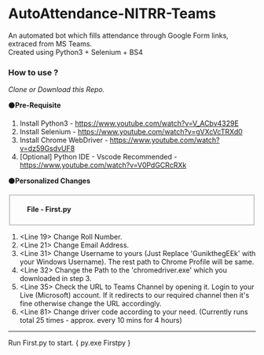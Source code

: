 # AutoAttendance-NITRR-Teams
An automated bot which fills attendance through Google Form links, extraced from MS Teams. <br>
Created using Python3 + Selenium + BS4

<h3>How to use ? </h3>
 
 <i>Clone or Download this Repo. </i>
 
⚫<b>Pre-Requisite </b>

1. Install Python3 - https://www.youtube.com/watch?v=V_ACbv4329E
2. Install Selenium - https://www.youtube.com/watch?v=gVXcVcTRXd0
3. Install Chrome WebDriver - https://www.youtube.com/watch?v=dz59GsdvUF8
4. [Optional] Python IDE - Vscode Recommended -https://www.youtube.com/watch?v=V0PdGCRcRXk 

⚫<b>Personalized Changes</b>
<fieldset>
<ul><b> File - First.py </ul></b>
</fieldset>

1. <Line 19> Change Roll Number.
2. <Line 21> Change Email Address.
3. <Line 31> Change Username to yours (Just Replace 'GunikthegEEk' with your Windows Username). The rest path to Chrome Profile will be same.
4. <Line 32> Change the Path to the 'chromedriver.exe' which you downloaded in step 3.
5. <Line 35> Check the URL to Teams Channel by opening it. Login to your Live (Microsoft) account. If it redirects to our required channel then it's fine otherwise change the URL accordingly.
6. <Line 81> Change driver code according to your need. (Currently runs total 25 times - approx. every 10 mins for 4 hours)

------
Run First.py to start. { py.exe Firstpy }
